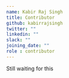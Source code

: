 ```yaml
---
name: Kabir Raj Singh
title: Contributor
github: kabirrajsingh
twitter: ""
linkedin: ""
slack: ""
joining_date: ""
role : contributor
---
```


Still waiting for this
